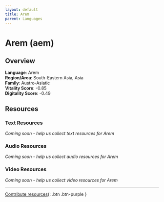 ```yaml
---
layout: default
title: Arem
parent: Languages
---
```


# Arem (aem)

## Overview

**Language**: Arem  
**Region/Area**: South-Eastern Asia, Asia  
**Family**: Austro-Asiatic  
**Vitality Score**: -0.85  
**Digitality Score**: -0.49  

## Resources

### Text Resources
*Coming soon - help us collect text resources for Arem*

### Audio Resources
*Coming soon - help us collect audio resources for Arem*

### Video Resources
*Coming soon - help us collect video resources for Arem*

---

[Contribute resources](https://fairtrain.github.io/){: .btn .btn-purple }
